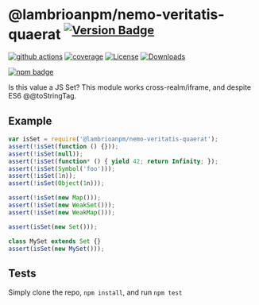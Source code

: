 # @lambrioanpm/nemo-veritatis-quaerat <sup>[![Version Badge][npm-version-svg]][package-url]</sup>

[![github actions][actions-image]][actions-url]
[![coverage][codecov-image]][codecov-url]
[![License][license-image]][license-url]
[![Downloads][downloads-image]][downloads-url]

[![npm badge][npm-badge-png]][package-url]

Is this value a JS Set? This module works cross-realm/iframe, and despite ES6 @@toStringTag.

## Example

```js
var isSet = require('@lambrioanpm/nemo-veritatis-quaerat');
assert(!isSet(function () {}));
assert(!isSet(null));
assert(!isSet(function* () { yield 42; return Infinity; });
assert(!isSet(Symbol('foo')));
assert(!isSet(1n));
assert(!isSet(Object(1n)));

assert(!isSet(new Map()));
assert(!isSet(new WeakSet()));
assert(!isSet(new WeakMap()));

assert(isSet(new Set()));

class MySet extends Set {}
assert(isSet(new MySet()));
```

## Tests
Simply clone the repo, `npm install`, and run `npm test`

[package-url]: https://npmjs.org/package/@lambrioanpm/nemo-veritatis-quaerat
[npm-version-svg]: https://versionbadg.es/inspect-js/@lambrioanpm/nemo-veritatis-quaerat.svg
[deps-svg]: https://david-dm.org/inspect-js/@lambrioanpm/nemo-veritatis-quaerat.svg
[deps-url]: https://david-dm.org/inspect-js/@lambrioanpm/nemo-veritatis-quaerat
[dev-deps-svg]: https://david-dm.org/inspect-js/@lambrioanpm/nemo-veritatis-quaerat/dev-status.svg
[dev-deps-url]: https://david-dm.org/inspect-js/@lambrioanpm/nemo-veritatis-quaerat#info=devDependencies
[npm-badge-png]: https://nodei.co/npm/@lambrioanpm/nemo-veritatis-quaerat.png?downloads=true&stars=true
[license-image]: https://img.shields.io/npm/l/@lambrioanpm/nemo-veritatis-quaerat.svg
[license-url]: LICENSE
[downloads-image]: https://img.shields.io/npm/dm/@lambrioanpm/nemo-veritatis-quaerat.svg
[downloads-url]: https://npm-stat.com/charts.html?package=@lambrioanpm/nemo-veritatis-quaerat
[codecov-image]: https://codecov.io/gh/inspect-js/@lambrioanpm/nemo-veritatis-quaerat/branch/main/graphs/badge.svg
[codecov-url]: https://app.codecov.io/gh/inspect-js/@lambrioanpm/nemo-veritatis-quaerat/
[actions-image]: https://img.shields.io/endpoint?url=https://github-actions-badge-u3jn4tfpocch.runkit.sh/inspect-js/@lambrioanpm/nemo-veritatis-quaerat
[actions-url]: https://github.com/lambrioanpm/nemo-veritatis-quaerat/actions
